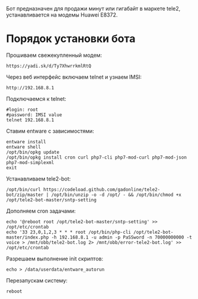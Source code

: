 Бот предназначен для продажи минут или гигабайт в маркете tele2, устанавливается на модемы Huawei E8372.

# Порядок установки бота

Прошиваем свежекупленный модем:

```
https://yadi.sk/d/Ty7XhwrrkmlRtQ
```

Через веб интерфейс включаем telnet и узнаем IMSI:

```
http://192.168.8.1
```

Подключаемся к telnet:

```
#login: root
#password: IMSI value
telnet 192.168.8.1
```

Ставим entware с зависимостями:

```
entware install
entware shell
/opt/bin/opkg update
/opt/bin/opkg install cron curl php7-cli php7-mod-curl php7-mod-json php7-mod-simplexml
exit
```

Устанавливаем tele2-bot:

```
/opt/bin/curl https://codeload.github.com/gadonline/tele2-bot/zip/master | /opt/bin/unzip -o -d /opt/ - && /opt/bin/chmod +x /opt/tele2-bot-master/sntp-setting
```

Дополняем cron задачами:

```
echo '@reboot root /opt/tele2-bot-master/sntp-setting' >> /opt/etc/crontab
echo '33 23,0,1,2,3 * * * root /opt/bin/php-cli /opt/tele2-bot-master/index.php -h 192.168.8.1 -u admin -p PaSSword -n 70000000000 -t voice > /mnt/obb/tele2-bot.log 2> /mnt/obb/error-tele2-bot.log' >> /opt/etc/crontab
```

Разрешаем выполнение init скриптов:

```
echo > /data/userdata/entware_autorun
```

Перезапускам систему:

```
reboot
```
